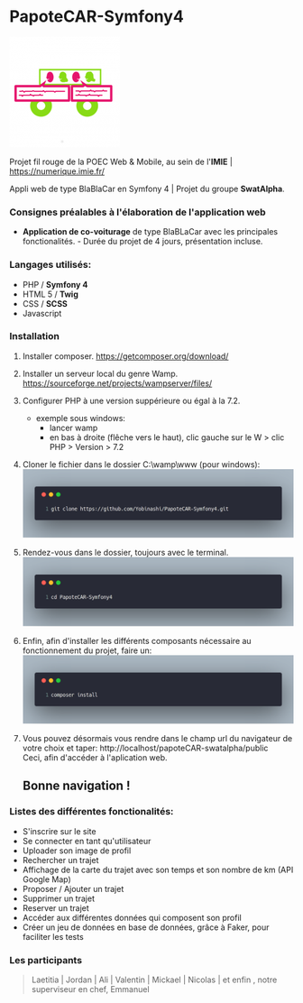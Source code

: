 # PapoteCAR-Symfony4

![logo](favicon.png "logo du projet")

Projet fil rouge de la POEC Web &amp; Mobile, au sein de l'**IMIE** | https://numerique.imie.fr/ 
 
 Appli web de type BlaBlaCar en Symfony 4 | Projet du groupe **SwatAlpha**.

### Consignes préalables à l'élaboration de l'application web
   
   - **Application de co-voiturage** de type BlaBLaCar avec les principales fonctionalités. 
    - Durée du projet de 4 jours, présentation incluse.
    
### Langages utilisés:

  - PHP / **Symfony 4**
  - HTML 5 / **Twig**
  - CSS / **SCSS**
  - Javascript
    
### Installation
    
1. Installer composer.
  https://getcomposer.org/download/
2. Installer un serveur local du genre Wamp.
  https://sourceforge.net/projects/wampserver/files/
3. Configurer PHP à une version suppérieure ou égal à la 7.2.
    - exemple sous windows: 
        - lancer wamp
        - en bas à droite (flêche vers le haut), clic gauche sur le W > clic PHP > Version > 7.2
4. Cloner le fichier dans le dossier C:\wamp\www (pour windows): 
![img1]( img1.png "avec la commande git clone https://github.com/Yobinashi/PapoteCAR-Symfony4.git")

5. Rendez-vous dans le dossier, toujours avec le terminal.
![img2](img2.png "cd papoteCAR-swatalpha")

6. Enfin, afin d'installer les différents composants nécessaire au fonctionnement du projet, faire un:
![img3](img3.png "composer install")

7. Vous pouvez désormais vous rendre dans le champ url du navigateur de votre choix et taper: 
 http://localhost/papoteCAR-swatalpha/public  
  Ceci, afin d'accéder à l'aplication web.
    ## Bonne navigation !

### Listes des différentes fonctionalités:

* S'inscrire sur le site
* Se connecter en tant qu'utilisateur
* Uploader son image de profil
* Rechercher un trajet
* Affichage de la carte du trajet avec son temps et son nombre de km (API Google Map)
* Proposer / Ajouter un trajet
* Supprimer un trajet
* Reserver un trajet
* Accéder aux différentes données qui composent son profil
* Créer un jeu de données en base de données, grâce à Faker, pour faciliter les tests

### Les participants
 
 > Laetitia | 
 > Jordan | 
 > Ali | 
 > Valentin | 
 > Mickael | 
 > Nicolas | 
 > et enfin , notre superviseur en chef, Emmanuel

### 

